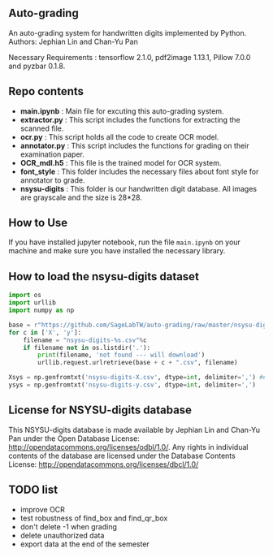 ## Auto-grading
An auto-grading system for handwritten digits implemented by Python.  
Authors: Jephian Lin and Chan-Yu Pan  

Necessary Requirements : tensorflow 2.1.0, pdf2image 1.13.1, Pillow 7.0.0 and pyzbar 0.1.8.  

## Repo contents
* __main.ipynb__ : Main file for excuting this auto-grading system.  
* __extractor.py__ : This script includes the functions for extracting the scanned file.  
* __ocr.py__ : This script holds all the code to create OCR model.  
* __annotator.py__ : This script includes the functions for grading on their examination paper.
* __OCR_mdl.h5__ : This file is the trained model for OCR system.  
* __font_style__ : This folder includes the necessary files about font style for annotator to grade.  
* __nsysu-digits__ : This folder is our handwritten digit database. All images are grayscale and the size is 28*28.  

## How to Use
If you have installed jupyter notebook, run the file `main.ipynb` on your machine and make sure you have installed the necessary library.  

## How to load the nsysu-digits dataset
```python
import os
import urllib
import numpy as np

base = r"https://github.com/SageLabTW/auto-grading/raw/master/nsysu-digits/"
for c in ['X', 'y']:
    filename = "nsysu-digits-%s.csv"%c
    if filename not in os.listdir('.'):
        print(filename, 'not found --- will download')
        urllib.request.urlretrieve(base + c + ".csv", filename)

Xsys = np.genfromtxt('nsysu-digits-X.csv', dtype=int, delimiter=',') ### flattened already
ysys = np.genfromtxt('nsysu-digits-y.csv', dtype=int, delimiter=',')
```

## License for NSYSU-digits database
This NSYSU-digits database is made available by Jephian Lin and Chan-Yu Pan under the Open Database License: http://opendatacommons.org/licenses/odbl/1.0/.
Any rights in individual contents of the database are licensed under the Database Contents License: http://opendatacommons.org/licenses/dbcl/1.0/

## TODO list
- improve OCR
- test robustness of find_box and find_qr_box
- don't delete -1 when grading
- delete unauthorized data
- export data at the end of the semester
